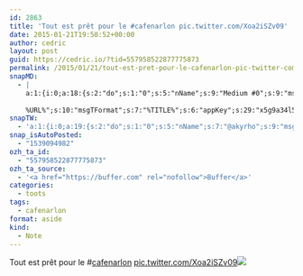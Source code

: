 ```yaml
---
id: 2863
title: 'Tout est prêt pour le #cafenarlon pic.twitter.com/Xoa2iSZv09'
date: 2015-01-21T19:50:52+00:00
author: cedric
layout: post
guid: https://cedric.io/?tid=557958522877775873
permalink: /2015/01/21/tout-est-pret-pour-le-cafenarlon-pic-twitter-com-xoa2iszv09/
snapMD:
  - |
    a:1:{i:0;a:18:{s:2:"do";s:1:"0";s:5:"nName";s:9:"Medium #0";s:9:"msgFormat";s:19:"%FULLTEXT%
    
    %URL%";s:10:"msgTFormat";s:7:"%TITLE%";s:6:"appKey";s:29:"x5g9a34l5z294i5y2q284e4g54454";s:6:"appSec";s:85:"d3h0a44e4s2b4i5u2r234m5f5b4v2l5q2a444h574347464a454x2w20374447494c484b4w2c464f5u2d4z2";s:8:"inclTags";s:1:"1";s:7:"fltrsOn";i:0;s:5:"fltrs";a:0:{}s:7:"proxyOn";i:0;s:7:"useSURL";i:0;s:1:"v";i:350;s:4:"publ";s:1:"0";s:11:"accessToken";s:65:"2353413aa5437433e5648ccf74a16119308317c52d1a24d8ed99f26add037528a";s:12:"appAppUserID";s:65:"104b21fd8da79171a6e7bf800d03b4b761204f242935e05d2d86850a6b1635f77";s:14:"appAppUserName";s:26:"Cédric Bousmanne (akyrho)";s:13:"appAppUserURL";s:26:"https://medium.com/@akyrho";s:7:"pubList";a:0:{}}}
snapTW:
  - 'a:1:{i:0;a:19:{s:2:"do";s:1:"0";s:5:"nName";s:7:"@akyrho";s:9:"msgFormat";s:26:"%TITLE%. %EXCERPT% - %URL%";s:6:"appKey";s:55:"x5g9a8325v2y475r3c4m48584n53446p423r3r5u3e356j5j3k4r2p3";s:6:"appSec";s:105:"d3h0a94o46415u594v3q5l5n5l4r4x474x4j484o473u4i5w2m4k494z2k344n306n5r3l5v2s554p4n3p3k45495c3z4v4d3m3u5w525";s:7:"fltrsOn";i:0;s:5:"fltrs";a:0:{}s:7:"proxyOn";i:0;s:7:"useSURL";i:0;s:1:"v";i:350;s:5:"twURL";s:25:"http://twitter.com/akyrho";s:11:"accessToken";s:50:"6678782-Eyg60SCeh7762DEIsYtTPD5GVeOuSN8ATMdF2Lpppe";s:14:"accessTokenSec";s:45:"PgGDCbcYLJnR5esZjY9ID72A33mUNCYnQwaQTBsojSJNa";s:5:"tw140";i:0;s:10:"riComments";s:1:"1";s:11:"riCommentsM";s:1:"1";s:12:"riCommentsAA";s:1:"1";s:8:"attchImg";s:1:"1";s:9:"wpImgSize";s:4:"full";}}'
snap_isAutoPosted:
  - "1539094982"
ozh_ta_id:
  - "557958522877775873"
ozh_ta_source:
  - '<a href="https://buffer.com" rel="nofollow">Buffer</a>'
categories:
  - toots
tags:
  - cafenarlon
format: aside
kind:
  - Note
---
```

Tout est prêt pour le <span class="hashtag hashtag_local">#<a href="https://cedric.io/tag/cafenarlon/">cafenarlon</a> <a href="https://twitter.com/akyrho/status/557958522877775873/photo/1" title="https://twitter.com/akyrho/status/557958522877775873/photo/1" class="link link_untco link_untco_image">pic.twitter.com/Xoa2iSZv09</a><span class="embed_image embed_image_yes"><a href="https://twitter.com/akyrho/status/557958522877775873/photo/1"><img src="https://i0.wp.com/pbs.twimg.com/media/B75EUfJIMAEZowN.jpg?w=900&#038;ssl=1" data-recalc-dims="1" /></a></span></p>